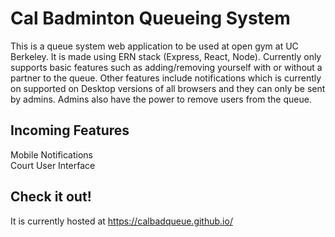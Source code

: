 # Cal Badminton Queueing System
This is a queue system web application to be used at open gym at UC Berkeley. It is made using ERN stack (Express, React, Node). Currently only supports basic features such as adding/removing yourself with or without a partner to the queue. Other features include notifications which is currently on supported on Desktop versions of all browsers and they can only be sent by admins. Admins also have the power to remove users from the queue. 
## Incoming Features
Mobile Notifications <br>
Court User Interface <br>
## Check it out!
It is currently hosted at https://calbadqueue.github.io/
